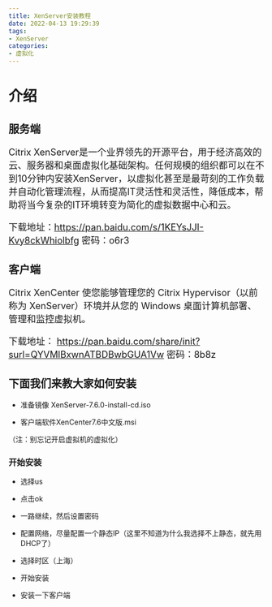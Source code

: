 ```yaml
---
title: XenServer安装教程
date: 2022-04-13 19:29:39
tags:
- XenServer
categories:
- 虚拟化
---
```




# 介绍

## 服务端

<font size=4>

Citrix XenServer是一个业界领先的开源平台，用于经济高效的云、服务器和桌面虚拟化基础架构。任何规模的组织都可以在不到10分钟内安装XenServer，以虚拟化甚至是最苛刻的工作负载并自动化管理流程，从而提高IT灵活性和灵活性，降低成本，帮助将当今复杂的IT环境转变为简化的虚拟数据中心和云。

下载地址：https://pan.baidu.com/s/1KEYsJJI-Kvy8ckWhiolbfg 密码：o6r3

</font>

## 客户端

<font size=4>

Citrix XenCenter 使您能够管理您的 Citrix Hypervisor（以前称为 XenServer）环境并从您的 Windows 桌面计算机部署、管理和监控虚拟机。

下载地址： https://pan.baidu.com/share/init?surl=QYVMlBxwnATBDBwbGUA1Vw 密码：8b8z

</font>

## 下面我们来教大家如何安装

- 准备镜像 XenServer-7.6.0-install-cd.iso

- 客户端软件XenCenter7.6中文版.msi

（注：别忘记开启虚拟机的虚拟化）

### 开始安装

- 选择us

- 点击ok
- 一路继续，然后设置密码
- 配置网络，尽量配置一个静态IP（这里不知道为什么我选择不上静态，就先用DHCP了）
- 选择时区（上海）
- 开始安装
- 安装一下客户端



